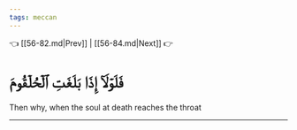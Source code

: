 ```yaml
---
tags: meccan
---
```


👈 [[56-82.md|Prev]] | [[56-84.md|Next]] 👉

# فَلَوۡلَآ إِذَا بَلَغَتِ ٱلۡحُلۡقُومَ

Then why, when the soul at death reaches the throat

---

